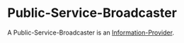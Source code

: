 # Public-Service-Broadcaster

A Public-Service-Broadcaster is an [Information-Provider](191000000.md).

